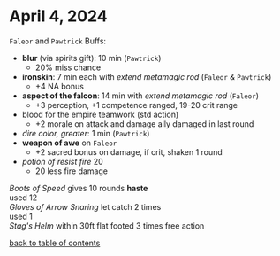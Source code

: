 # April 4, 2024

`Faleor` and `Pawtrick` Buffs:
- **blur** (via spirits gift): 10 min (`Pawtrick`)
    - 20% miss chance
- **ironskin**: 7 min each with _extend metamagic rod_ (`Faleor` & `Pawtrick`)
    - +4 NA bonus
- **aspect of the falcon**: 14 min with _extend metamagic rod_ (`Faleor`)
    - +3 perception, +1 competence ranged, 19-20 crit range
- blood for the empire teamwork (std action)
    - +2 morale on attack and damage ally damaged in last round
- _dire color, greater_: 1 min (`Pawtrick`)
- **weapon of awe** on `Faleor`
    - +2 sacred bonus on damage, if crit, shaken 1 round
- _potion of resist fire_ 20
    - 20 less fire damage

_Boots of Speed_ gives 10 rounds **haste**  
used 12  
_Gloves of Arrow Snaring_ let catch 2 times  
used 1  
_Stag's Helm_ within 30ft flat footed 3 times free action  



[back to table of contents](/sessions/README.md)
